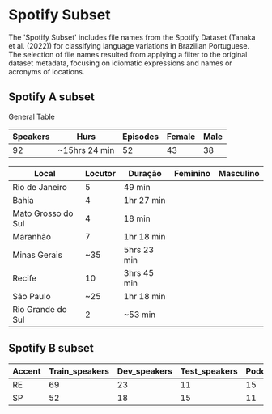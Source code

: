 # Spotify Subset

The 'Spotify Subset' includes file names from the Spotify Dataset (Tanaka et al. (2022)) for classifying language variations in Brazilian Portuguese. The selection of file names resulted from applying a filter to the original dataset metadata, focusing on idiomatic expressions and names or acronyms of locations.

<h2> Spotify A subset</h2>

General Table

| Speakers| Hurs | Episodes | Female | Male |
| --- | --- | --- | --- | --- |
| 92 | ~15hrs 24 min | 52 | 43 | 38 |



| Local | Locutor | Duração | Feminino | Masculino |
| --- | --- | --- | --- | --- |
| Rio de Janeiro | 5 | 49 min | 
| Bahia | 4 | 1hr 27 min |
| Mato Grosso do Sul | 4 | 18 min |
| Maranhão | 7 | 1hr 18 min | 
| Minas Gerais | ~35 | 5hrs 23 min |
| Recife | 10 | 3hrs 45 min | 
| São Paulo | ~25 | 1hr 18 min |
| Rio Grande do Sul | 2 | ~53 min |  


<h2>Spotify B subset</h2>

| Accent | Train_speakers | Dev_speakers | Test_speakers | Podcasts | Episodes | Hours | segments |
| --- | --- | --- | --- | --- | --- | --- | --- |
| RE | 69 | 23 | 11 | 15 | 57 | ~48.23 | 14,008 |
| SP | 52 | 18 | 15 | 11 | 78 | ~30.88 | 11,906 |






